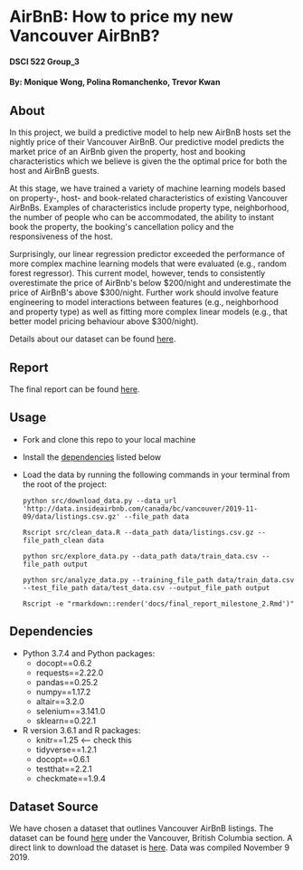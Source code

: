 # AirBnB: How to price my new Vancouver AirBnB? 
#### DSCI 522 Group_3
#### By: Monique Wong, Polina Romanchenko, Trevor Kwan

## About

In this project, we build a predictive model to help new AirBnB hosts set the nightly price of their Vancouver AirBnB. Our predictive model predicts the market price of an AirBnb given the property, host and booking characteristics which we believe is given the the optimal price for both the host and AirBnB guests. 

At this stage, we have trained a variety of machine learning models based on property-, host- and book-related characteristics of existing Vancouver AirBnBs. Examples of characteristics include property type, neighborhood, the number of people who can be accommodated, the ability to instant book the property, the booking's cancellation policy and the responsiveness of the host. 

Surprisingly, our linear regression predictor exceeded the performance of more complex machine learning models that were evaluated (e.g., random forest regressor). This current model, however, tends to consistently overestimate the price of AirBnb's below $200/night and underestimate the price of AirBnB's above $300/night. Further work should involve feature engineering to model interactions between features (e.g., neighborhood and property type) as well as fitting more complex linear models (e.g., that better model pricing behaviour above $300/night). 

Details about our dataset can be found [here](#dataset-source).


## Report
The final report can be found [here](https://github.com/UBC-MDS/DSCI_522_Group_303/blob/master/docs/final_report_milestone_2.md).

## Usage
- Fork and clone this repo to your local machine
- Install the [dependencies](#dependencies) listed below
- Load the data by running the following commands in your terminal from the root of the project:

  `python src/download_data.py --data_url 'http://data.insideairbnb.com/canada/bc/vancouver/2019-11-09/data/listings.csv.gz' --file_path data`
  
  `Rscript src/clean_data.R --data_path data/listings.csv.gz --file_path_clean data`
  
  `python src/explore_data.py --data_path data/train_data.csv --file_path output`
  
  `python src/analyze_data.py --training_file_path data/train_data.csv --test_file_path data/test_data.csv --output_file_path output`

  `Rscript -e "rmarkdown::render('docs/final_report_milestone_2.Rmd')"`

## Dependencies
  - Python 3.7.4 and Python packages:
      - docopt==0.6.2
      - requests==2.22.0
      - pandas==0.25.2
      - numpy==1.17.2
      - altair==3.2.0
      - selenium==3.141.0
      - sklearn==0.22.1
  - R version 3.6.1 and R packages:
      - knitr==1.25 <-- check this
      - tidyverse==1.2.1
      - docopt==0.6.1
      - testthat==2.2.1
      - checkmate==1.9.4


## Dataset Source
We have chosen a dataset that outlines Vancouver AirBnB listings. The dataset can be found [here](http://insideairbnb.com/get-the-data.html) under the Vancouver, British Columbia section. A direct link to download the dataset is [here](http://data.insideairbnb.com/canada/bc/vancouver/2019-11-09/data/listings.csv.gz). Data was compiled November 9 2019. 